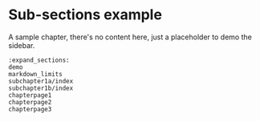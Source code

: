 # Sub-sections example

A sample chapter, there's no content here, just a placeholder to demo the sidebar.

```{toctree}
:expand_sections:
demo
markdown_limits
subchapter1a/index
subchapter1b/index
chapterpage1
chapterpage2
chapterpage3
```
